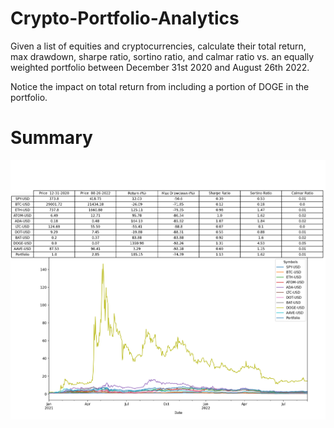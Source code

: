 # Crypto-Portfolio-Analytics

Given a list of equities and cryptocurrencies, calculate their total return, max drawdown, sharpe ratio, sortino ratio, and calmar ratio vs. an equally weighted portfolio between December 31st 2020 and August 26th 2022. 

Notice the impact on total return from including a portion of DOGE in the portfolio. 

# Summary
![Summary Table](Summary.png)
